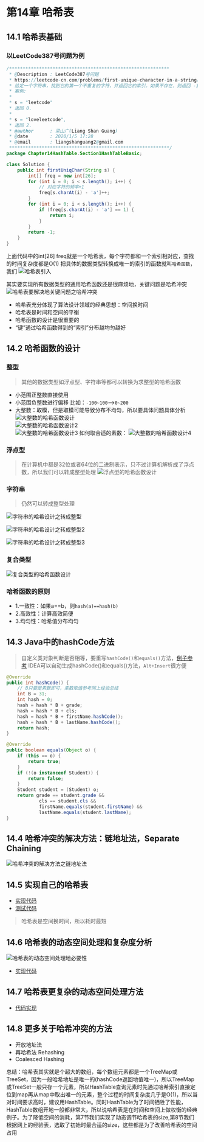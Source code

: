 # 第14章 哈希表
## 14.1 哈希表基础
### 以LeetCode387号问题为例
```java
/***********************************************************
 * @Description : LeetCode387号问题
 * https://leetcode-cn.com/problems/first-unique-character-in-a-string/
 * 给定一个字符串，找到它的第一个不重复的字符，并返回它的索引。如果不存在，则返回 -1
 * 案例:
 *
 * s = "leetcode"
 * 返回 0.
 *
 * s = "loveleetcode",
 * 返回 2.
 * @author      : 梁山广(Liang Shan Guang)
 * @date        : 2020/1/5 17:28
 * @email       : liangshanguang2@gmail.com
 ***********************************************************/
package Chapter14HashTable.Section1HashTableBasic;

class Solution {
    public int firstUniqChar(String s) {
        int[] freq = new int[26];
        for (int i = 0; i < s.length(); i++) {
            // 对应字符的频率+1
            freq[s.charAt(i) - 'a']++;
        }
        for (int i = 0; i < s.length(); i++) {
            if (freq[s.charAt(i) - 'a'] == 1) {
                return i;
            }
        }
        return -1;
    }
}
```
上面代码中的int[26] freq就是一个哈希表，每个字符都和一个索引相对应，查找的时间复杂度都是O(1)
把具体的数据类型转换成唯一的索引的函数就叫`哈希函数`，我们
![哈希表引入](images/第14章_哈希表/哈希表引入.png)

其实要实现所有数据类型的通用哈希函数还是很麻烦地，关键问题是哈希冲突
![哈希表要解决地关键问题之哈希冲突](images/第14章_哈希表/哈希表要解决地关键问题之哈希冲突.png)

+ 哈希表充分体现了算法设计领域的经典思想：空间换时间
+ 哈希表是时间和空间的平衡
+ 哈希函数的设计是很重要的
+ “键”通过哈希函数得到的“索引”分布越均匀越好

## 14.2 哈希函数的设计

### 整型
> 其他的数据类型如浮点型、字符串等都可以转换为求整型的哈希函数
+ 小范围正整数直接使用
+ 小范围负整数进行偏移 比如：`-100~100`-->`0~200`
+ 大整数：取模，但是取模可能导致分布不均匀，所以要具体问题具体分析
  ![大整数的哈希函数设计](images/第14章_哈希表/大整数的哈希函数设计.png)
  <br/>
  ![大整数的哈希函数设计2](images/第14章_哈希表/大整数的哈希函数设计2.png)
  <br/>
  ![大整数的哈希函数设计3](images/第14章_哈希表/大整数的哈希函数设计3.png)
  如何取合适的素数：
  ![大整数的哈希函数设计4](images/第14章_哈希表/大整数的哈希函数设计4.png)
### 浮点型
> 在计算机中都是32位或者64位的二进制表示，只不过计算机解析成了浮点数，所以我们可以转成整型处理
![浮点型的哈希函数设计](images/第14章_哈希表/浮点型的哈希函数设计.png)

### 字符串
> 仍然可以转成整型处理

![字符串的哈希设计之转成整型](images/第14章_哈希表/字符串的哈希设计之转成整型.png)

![字符串的哈希设计之转成整型2](images/第14章_哈希表/字符串的哈希设计之转成整型2.png)

![字符串的哈希设计之转成整型3](images/第14章_哈希表/字符串的哈希设计之转成整型3.png)

### 复合类型
![复合类型的哈希函数设计](images/第14章_哈希表/复合类型的哈希函数设计.png)

### 哈希函数的原则
+ 1.一致性：如果a==b，则`hash(a)==hash(b)`
+ 2.高效性：计算高效简便
+ 3.均匀性：哈希值分布均匀

## 14.3 Java中的hashCode方法
> 自定义类对象判断是否相等，要重写`hashCode()`和`equals()`方法，[例子参考](src/main/java/Chapter14HashTable/Section3HashCodeInJDK/Student.java)
>IDEA可以自动生成hashCode()和equals()方法，`Alt+Insert`很方便
```java
@Override
public int hashCode() {
    // B只要是素数即可，素数取值参考网上经验总结
    int B = 31;
    int hash = 0;
    hash = hash * B + grade;
    hash = hash * B + cls;
    hash = hash * B + firstName.hashCode();
    hash = hash * B + lastName.hashCode();
    return hash;
}

@Override
public boolean equals(Object o) {
    if (this == o) {
        return true;
    }
    if (!(o instanceof Student)) {
        return false;
    }
    Student student = (Student) o;
    return grade == student.grade &&
            cls == student.cls &&
            firstName.equals(student.firstName) &&
            lastName.equals(student.lastName);
}
```

## 14.4 哈希冲突的解决方法：链地址法，Separate Chaining
![哈希冲突的解决方法之链地址法](images/第14章_哈希表/哈希冲突的解决方法之链地址法.png)

##  14.5 实现自己的哈希表
+ [实现代码](src/main/java/Chapter14HashTable/Section5MyHashTable/HashTable.java)
+ [测试代码](src/main/java/Chapter14HashTable/Section5MyHashTable/Main.java)
 > 哈希表是空间换时间，所以耗时最短

## 14.6 哈希表的动态空间处理和复杂度分析
![哈希表的动态空间处理地必要性](images/第14章_哈希表/哈希表的动态空间处理地必要性.png)
+ [实现代码](src/main/java/Chapter14HashTable/Section6DynamicHashTable/HashTable.java)

## 14.7 哈希表更复杂的动态空间处理方法
+ [代码实现](src/main/java/Chapter14HashTable/Section7PerfectHashTable/HashTable.java)

## 14.8 更多关于哈希冲突的方法
+ 开放地址法
+ 再哈希法 Rehashing
+ Coalesced Hashing

总结：哈希表其实就是个超大的数组，每个数组元素都是一个TreeMap或TreeSet，因为一般哈希地址是唯一的(hashCode返回地值唯一)，所以TreeMap或TreeSet一般只存一个元素，所以HashTable查询元素时先通过哈希索引直接定位到map再从map中取出唯一的元素，整个过程的时间复杂度几乎是O(1)，所以当对时间要求高时，建议用HashTable。同时HashTable为了时间牺牲了性能，HashTable数组开地一般都非常大，所以说哈希表是在时间和空间上做权衡的经典例子。为了降低空间的消耗，第7节我们实现了动态调节哈希表的size,第8节我们根据网上的经验表，选取了初始时最合适的size，这些都是为了改善哈希表的空间占用 
